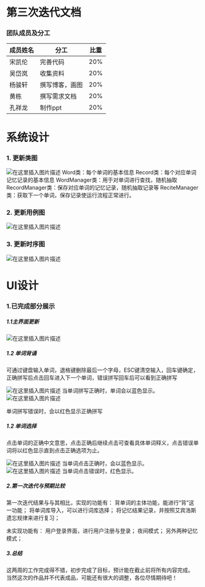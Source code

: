 
# 第三次迭代文档

### 团队成员及分工
成员姓名 | 分工 | 比重
-------- | ------ | --------
宋凯伦  | 完善代码 | 20%
吴岱岚 | 收集资料| 20%
杨骏轩  | 撰写博客，画图 | 20%
黄栋 | 撰写需求文档 | 20%
孔祥龙 | 制作ppt | 20%
# 系统设计
### 1. 更新类图
![在这里插入图片描述](https://github.com/kailunsong/remword/blob/master/source/time1/%E7%B1%BB%E5%9B%BEnew.png)
Word类：每个单词的基本信息
Record类：每个对应单词记忆记录的基本信息
WordManager类：用于对单词进行查找，随机抽取
RecordManager类：保存对应单词的记忆记录，随机抽取记录等
ReciteManager类：获取下一个单词，保存记录使运行流程正常进行。


### 2. 更新用例图
![在这里插入图片描述](https://github.com/kailunsong/remword/blob/master/source/time1/%E7%94%A8%E5%86%B5%E5%9B%BEnew.png)




### 3. 更新时序图
![在这里插入图片描述](https://github.com/kailunsong/remword/blob/master/source/time1/%E9%A1%BA%E5%BA%8F%E5%9B%BEnew.png)

# UI设计
### 1.已完成部分展示
##### 1.1主界面更新
![在这里插入图片描述](https://github.com/kailunsong/remword/blob/master/source/time1/%E4%B8%BB%E7%95%8C%E9%9D%A2.PNG)

 

##### 1.2 单词背诵
可通过键盘输入单词，退格键删除最后一个字母，ESC键清空输入，回车键确定，正确拼写后点击回车进入下一个单词，错误拼写回车后可以看到正确拼写
 
![在这里插入图片描述](https://github.com/kailunsong/remword/blob/master/source/time1/%E5%8D%95%E8%AF%8D%E8%83%8C%E8%AF%B5.PNG)
当单词拼写正确时，单词会以蓝色显示。
![在这里插入图片描述](https://github.com/kailunsong/remword/blob/master/source/time1/%E6%AD%A3%E7%A1%AE.PNG)
 
 单词拼写错误时，会以红色显示正确拼写


##### 1.2 单词选择
点击单词的正确中文意思，点击正确后继续点击可查看具体单词释义，点击错误单词将以红色显示直到点击正确选项为止。
 
![在这里插入图片描述](https://github.com/kailunsong/remword/blob/master/source/time1/%E5%8D%95%E8%AF%8D%E8%83%8C%E8%AF%B5.PNG)
当单词点击正确时，会以蓝色显示。
![在这里插入图片描述](https://github.com/kailunsong/remword/blob/master/source/time1/%E6%AD%A3%E7%A1%AE.PNG)
 当单词点击错误时，红色显示。


##### 2.第一次迭代与预期比较
第一次迭代结果与与其相比，实现的功能有：
背单词的主体功能，能进行“背”这一功能；
将单词库导入，可以进行词库选择；
将记忆结果记录，并按照艾宾浩斯遗忘规律来进行复习；

未实现功能有：
用户登录界面，进行用户注册与登录；
夜间模式；
另外两种记忆模式；

##### 3.总结
这两周的工作完成得不错，初步完成了目标，预计能在截止前将所有内容完成。
当然这次的作品并不代表成品，可能还有很大的调整，各位尽情期待吧！
